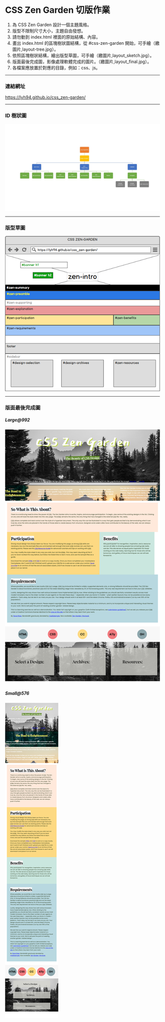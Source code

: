 # CSS Zen Garden 切版作業

1. 為 CSS Zen Garden 設計一個主題風格。
2. 版型不限制尺寸大小，主題自由發想。
3. 請勿動到 index.html 裡面的原始結構、內容。
4. 畫出 index.html 的區塊樹狀圖結構，從 #css-zen-garden 開始，可手繪（繳圖片,layout-tree.jpg）。
5. 依照區塊樹狀結構，繪出版型草圖，可手繪（繳圖片,layout_sketch.jpg）。
6. 版面最後完成圖，影像處理軟體完成的圖片。（繳圖片,layout_final.jpg）。
7. 各檔案應放置於對應的目錄，例如：css、js。

---

### 連結網址

https://lyh94.github.io/css_zen-garden/

---

### ID 樹狀圖

![image](./images/layout-tree.jpg)

---

### 版型草圖

![image](./images/layout_sketch.jpg)

---

### 版面最後完成圖

##### Large@992

![image](./images/layout_final@992.jpg)

##### Small@576

![image](./images/layout_final@576.jpg)
